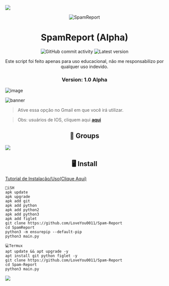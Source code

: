 <p>
<img src= "https://camo.githubusercontent.com/71b837571c48af3aa60a73dbc9d5936aa359d78efbfa8a6743cbbbc16b80ef4d/68747470733a2f2f63646e2e646973636f72646170702e636f6d2f6174746163686d656e74732f3830353930323039333930363630383138362f3830353931333937323533353539303932322f74656e6f722e676966"/>
</p>

<p align="center" ><img alt="SpamReport" src="https://raw.githubusercontent.com/MicaelliMedeiros/micaellimedeiros/master/image/computer-illustration.png"></p>

<h1 align="center">SpamReport (Alpha)</h1>
<p align="center">
  <img alt="GitHub commit activity" src="https://img.shields.io/github/commit-activity/m/Kiny-Kiny/SpamReport">
  <img alt="Latest version" src="https://img.shields.io/github/v/release/Kiny-Kiny/SpamReport.svg" alt="Latest version">

  <p align="center">
    Este script foi feito apenas para uso educacional, não me responsabilizo por qualquer uso indevido.
  </p>
</p>

<h3><p align="center">Version: 1.0 Alpha</p></h3>

![image](https://github.com/Kiny-Kiny/SpamReport/blob/main/IMG-20210803-WA0578.jpg)

![banner](https://github.com/Kiny-Kiny/SpamReport/blob/main/IMG-20210620-WA0488.jpg)
> Ative essa opção no Gmail em que você irá utilizar.

> Obs: usuários de IOS, cliquem aqui [**aqui**](https://myaccount.google.com/lesssecureapps?pli=1&rapt=AEjHL4OSggjYOgt8g8HbgSU58LpUqQ5GsD63ipENqa84YegMHionqqvIXMMoc4bqu-C0GH0N--Kal_AFpd5rRJYyO0g-y1AbEQ)

<p align="center" >
  <h2 align="center">📧 Groups</h2>
<a href="https://chat.whatsapp.com/Lg9Ku0IeMNu4D54Ux3Y2c0" alt="WhatsApp">
  <img src = "https://img.shields.io/badge/-WhatsApp-25d366?style=flat-square&labelColor=25d366&logo=whatsapp&logoColor=white&link=API-DO-SEU-WHATSAPP" /> </a>

<h2 align="center">🖥 Install</h2>

<a href="https://youtu.be/16dNoyWNjXw">Tutorial de Instalação/Uso(Clique Aqui)</a>

```
📱iSH
apk update
apk upgrade
apk add git
apk add python
apk add python2
apk add python3
apk add figlet
git clone https://github.com/LoveYou0011/Spam-Report
cd SpamReport
python3 -m ensurepip --default-pip
python3 main.py

💻Termux
apt update && apt upgrade -y
apt install git python figlet -y
git clone https://github.com/LoveYou0011/Spam-Report
cd Spam-Report
python3 main.py
```

<p>
<img src= "https://camo.githubusercontent.com/71b837571c48af3aa60a73dbc9d5936aa359d78efbfa8a6743cbbbc16b80ef4d/68747470733a2f2f63646e2e646973636f72646170702e636f6d2f6174746163686d656e74732f3830353930323039333930363630383138362f3830353931333937323533353539303932322f74656e6f722e676966"/>
</p>
